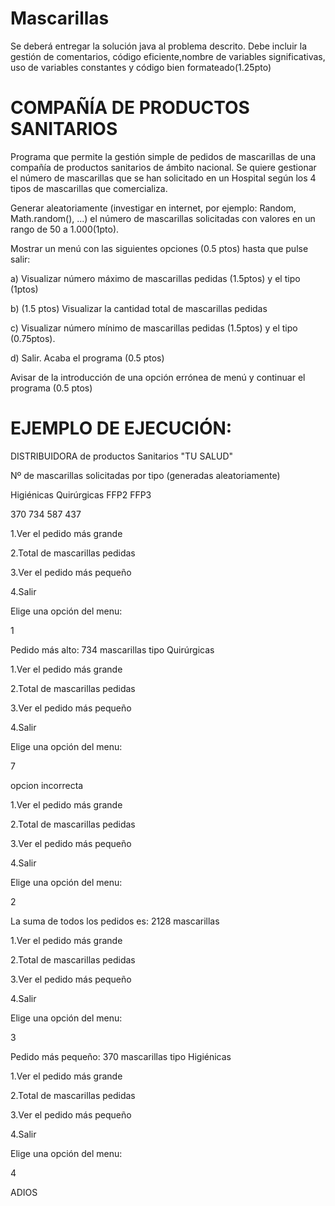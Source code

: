# Mascarillas

Se  deberá  entregar  la  solución  java  al  problema  descrito. Debe  incluir  la  gestión  de
comentarios, código eficiente,nombre de variables significativas, uso de variables constantes y código bien formateado(1.25pto)

# COMPAÑÍA DE PRODUCTOS SANITARIOS
Programa  que  permite  la gestión  simple  de  pedidos  de  mascarillas de  una compañía
de productos sanitarios de  ámbito  nacional.  Se  quiere gestionar  el  número  de  mascarillas que  se han  solicitado en un Hospital
según  los 4 tipos  de mascarillas que  comercializa. 


Generar aleatoriamente (investigar  en  internet,  por ejemplo: Random, Math.random(), ...) el  número  de  mascarillas  solicitadas con  valores  en  un rango  de  50  a 1.000(1pto). 

Mostrar un menú con las siguientes opciones (0.5 ptos) hasta que pulse salir:

a) Visualizar número máximo de mascarillas pedidas (1.5ptos) y el tipo (1ptos)

b) (1.5 ptos) Visualizar la cantidad total de mascarillas pedidas

c) Visualizar número mínimo de mascarillas pedidas (1.5ptos) y el tipo (0.75ptos).

d) Salir. Acaba el programa (0.5 ptos)

Avisar de la introducción de una opción errónea de menú y continuar el programa (0.5 ptos)

# EJEMPLO DE EJECUCIÓN:

DISTRIBUIDORA de productos Sanitarios  "TU SALUD"  

Nº de mascarillas solicitadas por tipo (generadas aleatoriamente)

Higiénicas   Quirúrgicas          FFP2          FFP3

370           734           587           437

1.Ver el pedido más grande

2.Total de mascarillas pedidas

3.Ver el pedido más pequeño 

4.Salir 


Elige una opción del menu:

1

Pedido más alto: 734 mascarillas tipo Quirúrgicas


1.Ver el pedido más grande

2.Total de mascarillas pedidas

3.Ver el pedido más pequeño 

4.Salir 


Elige una opción del menu:

7

opcion incorrecta


1.Ver el pedido más grande

2.Total de mascarillas pedidas

3.Ver el pedido más pequeño 

4.Salir 


Elige una opción del menu:

2

La suma de todos los pedidos es: 2128 mascarillas


1.Ver el pedido más grande

2.Total de mascarillas pedidas

3.Ver el pedido más pequeño 

4.Salir 


Elige una opción del menu:

3

Pedido más pequeño: 370 mascarillas tipo Higiénicas

1.Ver el pedido más grande

2.Total de mascarillas pedidas

3.Ver el pedido más pequeño 

4.Salir 


Elige una opción del menu:

4

ADIOS
